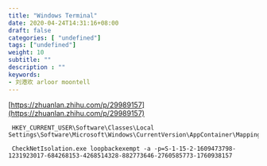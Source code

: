 ```yaml
---
title: "Windows Terminal"
date: 2020-04-24T14:31:16+08:00
draft: false
categories: [ "undefined"]
tags: ["undefined"]
weight: 10
subtitle: ""
description : ""
keywords:
- 刘港欢 arloor moontell
---
```


[https://zhuanlan.zhihu.com/p/29989157](https://zhuanlan.zhihu.com/p/29989157)

```
 HKEY_CURRENT_USER\Software\Classes\Local Settings\Software\Microsoft\Windows\CurrentVersion\AppContainer\Mappings
```

```
 CheckNetIsolation.exe loopbackexempt -a -p=S-1-15-2-1609473798-1231923017-684268153-4268514328-882773646-2760585773-1760938157
 ```


